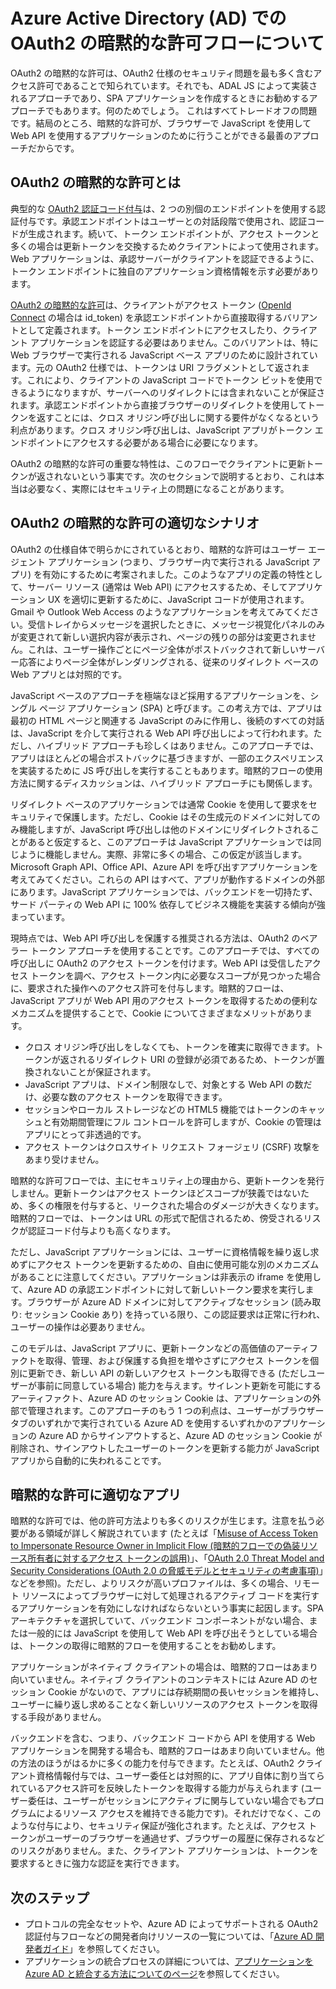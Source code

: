 <properties
   pageTitle="Azure Active Directory (AD) での OAuth2 の暗黙的な許可フローについて | Microsoft Azure"
   description="OAuth2 の暗黙的な許可フローの Azure Active Directory の実装の詳細と、これが適切なアプリケーションについて説明します。"
   services="active-directory"
   documentationCenter="dev-center-name"
   authors="vibronet"
   manager="mbaldwin"
   editor=""/>

<tags
   ms.service="active-directory"
   ms.devlang="na"
   ms.topic="article"
   ms.tgt_pltfrm="na"
   ms.workload="identity"
   ms.date="06/01/2016"
   ms.author="vittorib;bryanla"/>

# Azure Active Directory (AD) での OAuth2 の暗黙的な許可フローについて

OAuth2 の暗黙的な許可は、OAuth2 仕様のセキュリティ問題を最も多く含むアクセス許可であることで知られています。それでも、ADAL JS によって実装されるアプローチであり、SPA アプリケーションを作成するときにお勧めするアプローチでもあります。何のためでしょう。 これはすべてトレードオフの問題です。結局のところ、暗黙的な許可が、ブラウザーで JavaScript を使用して Web API を使用するアプリケーションのために行うことができる最善のアプローチだからです。

## OAuth2 の暗黙的な許可とは

典型的な [OAuth2 認証コード付与](https://tools.ietf.org/html/rfc6749#section-1.3.1)は、2 つの別個のエンドポイントを使用する認証付与です。承認エンドポイントはユーザーとの対話段階で使用され、認証コードが生成されます。続いて、トークン エンドポイントが、アクセス トークンと多くの場合は更新トークンを交換するためクライアントによって使用されます。Web アプリケーションは、承認サーバーがクライアントを認証できるように、トークン エンドポイントに独自のアプリケーション資格情報を示す必要があります。

[OAuth2 の暗黙的な許可](https://tools.ietf.org/html/rfc6749#section-1.3.2)は、クライアントがアクセス トークン ([OpenId Connect](http://openid.net/specs/openid-connect-core-1_0.html) の場合は id\_token) を承認エンドポイントから直接取得するバリアントとして定義されます。トークン エンドポイントにアクセスしたり、クライアント アプリケーションを認証する必要はありません。このバリアントは、特に Web ブラウザーで実行される JavaScript ベース アプリのために設計されています。元の OAuth2 仕様では、トークンは URI フラグメントとして返されます。これにより、クライアントの JavaScript コードでトークン ビットを使用できるようになりますが、サーバーへのリダイレクトには含まれないことが保証されます。承認エンドポイントから直接ブラウザーのリダイレクトを使用してトークンを返すことには、クロス オリジン呼び出しに関する要件がなくなるという利点があります。クロス オリジン呼び出しは、JavaScript アプリがトークン エンドポイントにアクセスする必要がある場合に必要になります。

OAuth2 の暗黙的な許可の重要な特性は、このフローでクライアントに更新トークンが返されないという事実です。次のセクションで説明するとおり、これは本当は必要なく、実際にはセキュリティ上の問題になることがあります。

## OAuth2 の暗黙的な許可の適切なシナリオ

OAuth2 の仕様自体で明らかにされているとおり、暗黙的な許可はユーザー エージェント アプリケーション (つまり、ブラウザー内で実行される JavaScript アプリ) を有効にするために考案されました。このようなアプリの定義の特性として、サーバー リソース (通常は Web API) にアクセスするため、そしてアプリケーション UX を適切に更新するために、JavaScript コードが使用されます。Gmail や Outlook Web Access のようなアプリケーションを考えてみてください。受信トレイからメッセージを選択したときに、メッセージ視覚化パネルのみが変更されて新しい選択内容が表示され、ページの残りの部分は変更されません。これは、ユーザー操作ごとにページ全体がポストバックされて新しいサーバー応答によりページ全体がレンダリングされる、従来のリダイレクト ベースの Web アプリとは対照的です。

JavaScript ベースのアプローチを極端なほど採用するアプリケーションを、シングル ページ アプリケーション (SPA) と呼びます。この考え方では、アプリは最初の HTML ページと関連する JavaScript のみに作用し、後続のすべての対話は、JavaScript を介して実行される Web API 呼び出しによって行われます。ただし、ハイブリッド アプローチも珍しくはありません。このアプローチでは、アプリはほとんどの場合ポストバックに基づきますが、一部のエクスペリエンスを実装するために JS 呼び出しを実行することもあります。暗黙的フローの使用方法に関するディスカッションは、ハイブリッド アプローチにも関係します。

リダイレクト ベースのアプリケーションでは通常 Cookie を使用して要求をセキュリティで保護します。ただし、Cookie はその生成元のドメインに対してのみ機能しますが、JavaScript 呼び出しは他のドメインにリダイレクトされることがあると仮定すると、このアプローチは JavaScript アプリケーションでは同じように機能しません。実際、非常に多くの場合、この仮定が該当します。Microsoft Graph API、Office API、Azure API を呼び出すアプリケーションを考えてみてください。これらの API はすべて、アプリが動作するドメインの外部にあります。JavaScript アプリケーションでは、バックエンドを一切持たず、サード パーティの Web API に 100% 依存してビジネス機能を実装する傾向が強まっています。

現時点では、Web API 呼び出しを保護する推奨される方法は、OAuth2 のベアラー トークン アプローチを使用することです。このアプローチでは、すべての呼び出しに OAuth2 のアクセス トークンを付けます。Web API は受信したアクセス トークンを調べ、アクセス トークン内に必要なスコープが見つかった場合に、要求された操作へのアクセス許可を付与します。暗黙的フローは、JavaScript アプリが Web API 用のアクセス トークンを取得するための便利なメカニズムを提供することで、Cookie についてさまざまなメリットがあります。

- クロス オリジン呼び出しをしなくても、トークンを確実に取得できます。トークンが返されるリダイレクト URI の登録が必須であるため、トークンが置換されないことが保証されます。
- JavaScript アプリは、ドメイン制限なしで、対象とする Web API の数だけ、必要な数のアクセス トークンを取得できます。
- セッションやローカル ストレージなどの HTML5 機能ではトークンのキャッシュと有効期間管理にフル コントロールを許可しますが、Cookie の管理はアプリにとって非透過的です。
- アクセス トークンはクロスサイト リクエスト フォージェリ (CSRF) 攻撃をあまり受けません。

暗黙的な許可フローでは、主にセキュリティ上の理由から、更新トークンを発行しません。更新トークンはアクセス トークンほどスコープが狭義ではないため、多くの権限を付与すると、リークされた場合のダメージが大きくなります。暗黙的フローでは、トークンは URL の形式で配信されるため、傍受されるリスクが認証コード付与よりも高くなります。

ただし、JavaScript アプリケーションには、ユーザーに資格情報を繰り返し求めずにアクセス トークンを更新するための、自由に使用可能な別のメカニズムがあることに注意してください。アプリケーションは非表示の iframe を使用して、Azure AD の承認エンドポイントに対して新しいトークン要求を実行します。ブラウザーが Azure AD ドメインに対してアクティブなセッション (読み取り: セッション Cookie あり) を持っている限り、この認証要求は正常に行われ、ユーザーの操作は必要ありません。

このモデルは、JavaScript アプリに、更新トークンなどの高価値のアーティファクトを取得、管理、および保護する負担を増やさずにアクセス トークンを個別に更新でき、新しい API の新しいアクセス トークンも取得できる (ただしユーザーが事前に同意している場合) 能力を与えます。サイレント更新を可能にするアーティファクト、Azure AD のセッション Cookie は、アプリケーションの外部で管理されます。このアプローチのもう 1 つの利点は、ユーザーがブラウザー タブのいずれかで実行されている Azure AD を使用するいずれかのアプリケーションの Azure AD からサインアウトすると、Azure AD のセッション Cookie が削除され、サインアウトしたユーザーのトークンを更新する能力が JavaScript アプリから自動的に失われることです。

## 暗黙的な許可に適切なアプリ

暗黙的な許可では、他の許可方法よりも多くのリスクが生じます。注意を払う必要がある領域が詳しく解説されています (たとえば「[Misuse of Access Token to Impersonate Resource Owner in Implicit Flow (暗黙的フローでの偽装リソース所有者に対するアクセス トークンの誤用)][OAuth2-Spec-Implicit-Misuse]」、「[OAuth 2.0 Threat Model and Security Considerations (OAuth 2.0 の脅威モデルとセキュリティの考慮事項)][OAuth2-Threat-Model-And-Security-Implications]」などを参照)。ただし、よりリスクが高いプロファイルは、多くの場合、リモート リソースによってブラウザーに対して処理されるアクティブ コードを実行するアプリケーションを有効にしなければならないという事実に起因します。SPA アーキテクチャを選択していて、バックエンド コンポーネントがない場合、または一般的には JavaScript を使用して Web API を呼び出そうとしている場合は、トークンの取得に暗黙的フローを使用することをお勧めします。

アプリケーションがネイティブ クライアントの場合は、暗黙的フローはあまり向いていません。ネイティブ クライアントのコンテキストには Azure AD のセッション Cookie がないので、アプリには存続期間の長いセッションを維持し、ユーザーに繰り返し求めることなく新しいリソースのアクセス トークンを取得する手段がありません。

バックエンドを含む、つまり、バックエンド コードから API を使用する Web アプリケーションを開発する場合も、暗黙的フローはあまり向いていません。他の方法のほうがはるかに多くの能力を付与できます。たとえば、OAuth2 クライアント資格情報付与では、ユーザー委任とは対照的に、アプリ自体に割り当てられているアクセス許可を反映したトークンを取得する能力が与えられます (ユーザー委任は、ユーザーがセッションにアクティブに関与していない場合でもプログラムによるリソース アクセスを維持できる能力です)。それだけでなく、このような付与により、セキュリティ保証が強化されます。たとえば、アクセス トークンがユーザーのブラウザーを通過せず、ブラウザーの履歴に保存されるなどのリスクがありません。また、クライアント アプリケーションは、トークンを要求するときに強力な認証を実行できます。

## 次のステップ

- プロトコルの完全なセットや、Azure AD によってサポートされる OAuth2 認証付与フローなどの開発者向けリソースの一覧については、「[Azure AD 開発者ガイド][AAD-Developers-Guide]」を参照してください。
- アプリケーションの統合プロセスの詳細については、[アプリケーションを Azure AD と統合する方法についてのページ][ACOM-How-To-Integrate]を参照してください。

<!--Image references-->
[Scenario-Topology]: ./media/active-directory-devhowto-auth-using-any-aad/multi-tenant-aad-components.png

<!--Reference style links in use-->
[AAD-Developers-Guide]: active-directory-developers-guide.md
[ACOM-How-And-Why-Apps-Added-To-AAD]: active-directory-how-applications-are-added.md
[ACOM-How-To-Integrate]: active-directory-how-to-integrate.md
[OAuth2-Spec-Implicit-Misuse]: https://tools.ietf.org/html/rfc6749#section-10.16
[OAuth2-Threat-Model-And-Security-Implications]: https://tools.ietf.org/html/rfc6819

<!---HONumber=AcomDC_0601_2016-->